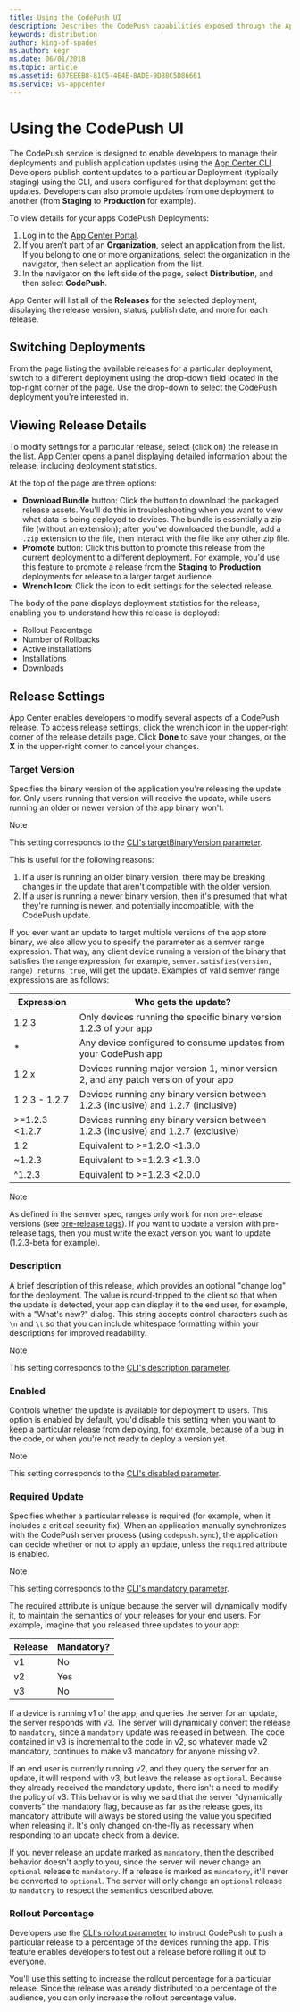 ```yaml
---
title: Using the CodePush UI
description: Describes the CodePush capabilities exposed through the App Center Portal
keywords: distribution
author: king-of-spades
ms.author: kegr
ms.date: 06/01/2018
ms.topic: article
ms.assetid: 607EEEB8-81C5-4E4E-8ADE-9D88C5D86661
ms.service: vs-appcenter
---
```


# Using the CodePush UI
The CodePush service is designed to enable developers to manage their deployments and publish application updates using the [App Center CLI](~/distribution/codepush/cli.md). Developers publish content updates to a particular Deployment (typically staging) using the CLI, and users configured for that deployment get the updates. Developers can also promote updates from one deployment to another (from **Staging** to **Production** for example).

To view details for your apps CodePush Deployments:

1. Log in to the [App Center Portal](https://appcenter.ms).
2. If you aren't part of an **Organization**, select an application from the list. If you belong to one or more organizations, select the organization in the navigator, then select an application from the list.
3. In the navigator on the left side of the page, select **Distribution**, and then select **CodePush**.

App Center will list all of the **Releases** for the selected deployment, displaying the release version, status, publish date, and more for each release.

## Switching Deployments
From the page listing the available releases for a particular deployment, switch to a different deployment using the drop-down field located in the top-right corner of the page. Use the drop-down to select the CodePush deployment you're interested in.

## Viewing Release Details
To modify settings for a particular release, select (click on) the release in the list. App Center opens a panel displaying detailed information about the release, including deployment statistics.

At the top of the page are three options:

+ **Download Bundle** button: Click the button to download the packaged release assets. You'll do this in troubleshooting when you want to view what data is being deployed to devices. The bundle is essentially a zip file (without an extension); after you've downloaded the bundle, add a `.zip` extension to the file, then interact with the file like any other zip file.
+ **Promote** button: Click this button to promote this release from the current deployment to a different deployment. For example, you'd use this feature to promote a release from the **Staging** to **Production** deployments for release to a larger target audience.
+ **Wrench Icon**: Click the icon to edit settings for the selected release.

The body of the pane displays deployment statistics for the release, enabling you to understand how this release is deployed:

+ Rollout Percentage
+ Number of Rollbacks
+ Active installations
+ Installations
+ Downloads

## Release Settings
App Center enables developers to modify several aspects of a CodePush release. To access release settings, click the wrench icon in the upper-right corner of the release details page. Click **Done** to save your changes, or the **X** in the upper-right corner to cancel your changes.

### Target Version
Specifies the binary version of the application you're releasing the update for. Only users running that version will receive the update, while users running an older or newer version of the app binary won't. 

> [!NOTE]
> This setting corresponds to the [CLI's targetBinaryVersion parameter](https://github.com/Microsoft/code-push/tree/v3.0.1/cli#target-binary-version-parameter).

This is useful for the following reasons:

1. If a user is running an older binary version, there may be breaking changes in the update that aren't compatible with the older version.
2. If a user is running a newer binary version, then it's presumed that what they're running is newer, and potentially incompatible, with the CodePush update.

If you ever want an update to target multiple versions of the app store binary, we also allow you to specify the parameter as a semver range expression. That way, any client device running a version of the binary that satisfies the range expression, for example, `semver.satisfies(version, range) returns true`, will get the update. Examples of valid semver range expressions are as follows:

| Expression     | Who gets the update?                                                               |
| -------------- | ---------------------------------------------------------------------------------- |
| 1.2.3          | Only devices running the specific binary version 1.2.3 of your app       |
| *              | Any device configured to consume updates from your CodePush app                    |
| 1.2.x          | Devices running major version 1, minor version 2, and any patch version of your app |
| 1.2.3 - 1.2.7  | Devices running any binary version between 1.2.3 (inclusive) and 1.2.7 (inclusive) |
| >=1.2.3 <1.2.7 | Devices running any binary version between 1.2.3 (inclusive) and 1.2.7 (exclusive) |
| 1.2            | Equivalent to >=1.2.0 <1.3.0                                                       |
| ~1.2.3         | Equivalent to >=1.2.3 <1.3.0                                                       |
| ^1.2.3         | Equivalent to >=1.2.3 <2.0.0                                                       |

> [!NOTE]
> As defined in the semver spec, ranges only work for non pre-release versions (see [pre-release tags](https://github.com/npm/node-semver#prerelease-tags)). If you want to update a version with pre-release tags, then you must write the exact version you want to update (1.2.3-beta for example).

### Description
A brief description of this release, which provides an optional "change log" for the deployment. The value is round-tripped to the client so that when the update is detected, your app can display it to the end user, for example, with a "What's new?" dialog. This string accepts control characters such as `\n` and `\t` so that you can include whitespace formatting within your descriptions for improved readability.

> [!NOTE]
> This setting corresponds to the [CLI's description parameter](https://github.com/Microsoft/code-push/tree/v3.0.1/cli#description-parameter).

### Enabled
Controls whether the update is available for deployment to users. This option is enabled by default, you'd disable this setting when you want to keep a particular release from deploying, for example, because of a bug in the code, or when you're not ready to deploy a version yet.

> [!NOTE]
> This setting corresponds to the [CLI's disabled parameter](https://github.com/Microsoft/code-push/tree/v3.0.1/cli#disabled-parameter).

### Required Update
Specifies whether a particular release is required (for example, when it includes a critical security fix). When an application manually synchronizes with the CodePush server process (using `codepush.sync`), the application can decide whether or not to apply an update, unless the `required` attribute is enabled.

> [!NOTE]
> This setting corresponds to the [CLI's mandatory parameter](https://github.com/Microsoft/code-push/tree/v3.0.1/cli#mandatory-parameter).

The required attribute is unique because the server will dynamically modify it, to maintain the semantics of your releases for your end users. For example, imagine that you released three updates to your app:

| Release | Mandatory? |
| ------- | ---------- |
| v1      | No         |
| v2      | Yes        |
| v3      | No         |

If a device is running v1 of the app, and queries the server for an update, the server responds with v3. The server will dynamically convert the release to `mandatory`, since a `mandatory` update was released in between. The code contained in v3 is incremental to the code in v2, so whatever made v2 mandatory, continues to make v3 mandatory for anyone missing v2.

If an end user is currently running v2, and they query the server for an update, it will respond with v3, but leave the release as `optional`. Because they already received the mandatory update, there isn't a need to modify the policy of v3. This behavior is why we said that the server "dynamically converts" the mandatory flag, because as far as the release goes, its mandatory attribute will always be stored using the value you specified when releasing it. It's only changed on-the-fly as necessary when responding to an update check from a device.

If you never release an update marked as `mandatory`, then the described behavior doesn't apply to you, since the server will never change an `optional` release to `mandatory`. If a release is marked as `mandatory`, it'll never be converted to `optional`. The server will only change an `optional` release to `mandatory` to respect the semantics described above.

### Rollout Percentage
Developers use the [CLI's rollout parameter](https://github.com/Microsoft/code-push/tree/v3.0.1/cli#rollout-parameter) to instruct CodePush to push a particular release to a percentage of the devices running the app. This feature enables developers to test out a release before rolling it out to everyone.

You'll use this setting to increase the rollout percentage for a particular release. Since the release was already distributed to a percentage of the audience, you can only increase the rollout percentage value.
